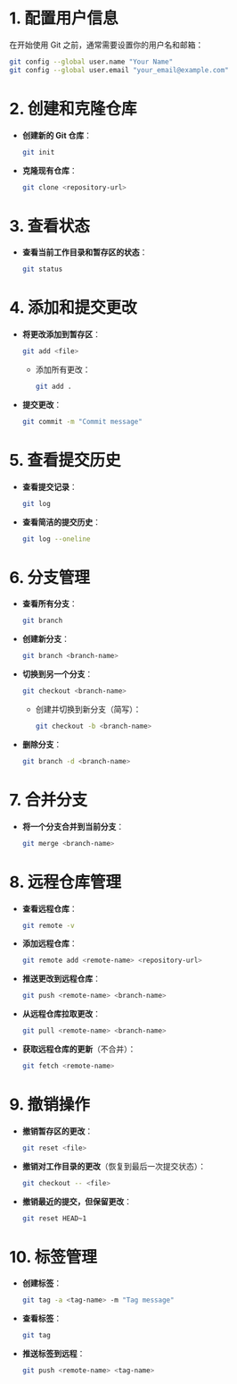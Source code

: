 # 1. 配置用户信息
在开始使用 Git 之前，通常需要设置你的用户名和邮箱：
```bash
git config --global user.name "Your Name"
git config --global user.email "your_email@example.com"
```

# 2. 创建和克隆仓库
- **创建新的 Git 仓库**：
  ```bash
  git init
  ```

- **克隆现有仓库**：
  ```bash
  git clone <repository-url>
  ```

# 3. 查看状态
- **查看当前工作目录和暂存区的状态**：
  ```bash
  git status
  ```

# 4. 添加和提交更改
- **将更改添加到暂存区**：
  ```bash
  git add <file>
  ```
  - 添加所有更改：
    ```bash
    git add .
    ```

- **提交更改**：
  ```bash
  git commit -m "Commit message"
  ```

# 5. 查看提交历史
- **查看提交记录**：
  ```bash
  git log
  ```

- **查看简洁的提交历史**：
  ```bash
  git log --oneline
  ```

# 6. 分支管理
- **查看所有分支**：
  ```bash
  git branch
  ```

- **创建新分支**：
  ```bash
  git branch <branch-name>
  ```

- **切换到另一个分支**：
  ```bash
  git checkout <branch-name>
  ```
  - 创建并切换到新分支（简写）：
    ```bash
    git checkout -b <branch-name>
    ```

- **删除分支**：
  ```bash
  git branch -d <branch-name>
  ```

# 7. 合并分支
- **将一个分支合并到当前分支**：
  ```bash
  git merge <branch-name>
  ```

# 8. 远程仓库管理
- **查看远程仓库**：
  ```bash
  git remote -v
  ```

- **添加远程仓库**：
  ```bash
  git remote add <remote-name> <repository-url>
  ```

- **推送更改到远程仓库**：
  ```bash
  git push <remote-name> <branch-name>
  ```

- **从远程仓库拉取更改**：
  ```bash
  git pull <remote-name> <branch-name>
  ```

- **获取远程仓库的更新**（不合并）：
  ```bash
  git fetch <remote-name>
  ```

# 9. 撤销操作
- **撤销暂存区的更改**：
  ```bash
  git reset <file>
  ```

- **撤销对工作目录的更改**（恢复到最后一次提交状态）：
  ```bash
  git checkout -- <file>
  ```

- **撤销最近的提交，但保留更改**：
  ```bash
  git reset HEAD~1
  ```

# 10. 标签管理
- **创建标签**：
  ```bash
  git tag -a <tag-name> -m "Tag message"
  ```

- **查看标签**：
  ```bash
  git tag
  ```

- **推送标签到远程**：
  ```bash
  git push <remote-name> <tag-name>
  ```